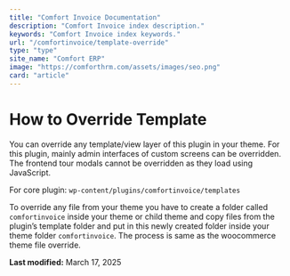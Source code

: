 ```yaml
---
title: "Comfort Invoice Documentation"
description: "Comfort Invoice index description."
keywords: "Comfort Invoice index keywords."
url: "/comfortinvoice/template-override"
type: "type"
site_name: "Comfort ERP"
image: "https://comforthrm.com/assets/images/seo.png"
card: "article"
---
```

# How to Override Template

You can override any template/view layer of this plugin in your theme. For this plugin, mainly admin interfaces of custom screens can be overridden. The frontend tour modals cannot be overridden as they load using JavaScript.

For core plugin: `wp-content/plugins/comfortinvoice/templates`

To override any file from your theme you have to create a folder called `comfortinvoice` inside your theme or child theme and copy files from the plugin’s template folder and put in this newly created folder inside your theme folder `comfortinvoice`. The process is same as the woocommerce theme file override.

**Last modified:** March 17, 2025